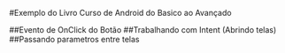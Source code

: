 #Exemplo do Livro Curso de Android do Basico ao Avançado

##Evento de OnClick do Botão
##Trabalhando com Intent (Abrindo telas)
##Passando parametros entre telas

